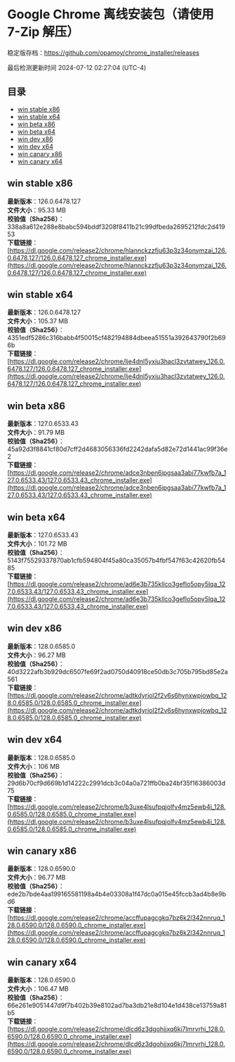 # Google Chrome 离线安装包（请使用 7-Zip 解压）
稳定版存档：<https://github.com/opamoy/chrome_installer/releases>

最后检测更新时间
2024-07-12 02:27:04 (UTC-4)


## 目录
* [win stable x86](https://github.com/opamoy/chrome_installer?tab=readme-ov-file#win-stable-x86)
* [win stable x64](https://github.com/opamoy/chrome_installer?tab=readme-ov-file#win-stable-x64)
* [win beta x86](https://github.com/opamoy/chrome_installer?tab=readme-ov-file#win-beta-x86)
* [win beta x64](https://github.com/opamoy/chrome_installer?tab=readme-ov-file#win-beta-x64)
* [win dev x86](https://github.com/opamoy/chrome_installer?tab=readme-ov-file#win-dev-x86)
* [win dev x64](https://github.com/opamoy/chrome_installer?tab=readme-ov-file#win-dev-x64)
* [win canary x86](https://github.com/opamoy/chrome_installer?tab=readme-ov-file#win-canary-x86)
* [win canary x64](https://github.com/opamoy/chrome_installer?tab=readme-ov-file#win-canary-x64)

## win stable x86
**最新版本**：126.0.6478.127  
**文件大小**：95.33 MB  
**校验值（Sha256）**：338a8a612e288e8babc594bddf3208f8411b21c99dfbeda2695212fdc2d41953  
**下载链接**：[https://dl.google.com/release2/chrome/hlannckzzfju63p3z34onymzai_126.0.6478.127/126.0.6478.127_chrome_installer.exe](https://dl.google.com/release2/chrome/hlannckzzfju63p3z34onymzai_126.0.6478.127/126.0.6478.127_chrome_installer.exe)  

## win stable x64
**最新版本**：126.0.6478.127  
**文件大小**：105.37 MB  
**校验值（Sha256）**：4351edf5286c316babb4f50015cf482194884dbeea51551a392643790f2b696b  
**下载链接**：[https://dl.google.com/release2/chrome/lje4dnl5yxiu3hacl3zvtatwey_126.0.6478.127/126.0.6478.127_chrome_installer.exe](https://dl.google.com/release2/chrome/lje4dnl5yxiu3hacl3zvtatwey_126.0.6478.127/126.0.6478.127_chrome_installer.exe)  

## win beta x86
**最新版本**：127.0.6533.43  
**文件大小**：91.79 MB  
**校验值（Sha256）**：45a92d3f8841cf80d7cff2d4683056336fd2242dafa5d82e72d1441ac99f36e2  
**下载链接**：[https://dl.google.com/release2/chrome/adce3nben6ipgsaa3abi77kwfb7a_127.0.6533.43/127.0.6533.43_chrome_installer.exe](https://dl.google.com/release2/chrome/adce3nben6ipgsaa3abi77kwfb7a_127.0.6533.43/127.0.6533.43_chrome_installer.exe)  

## win beta x64
**最新版本**：127.0.6533.43  
**文件大小**：101.72 MB  
**校验值（Sha256）**：5143f75529337870ab1cfb594804f45a80ca35057b4fbf547f63c42620fb5485  
**下载链接**：[https://dl.google.com/release2/chrome/ad6e3b735kllco3geflo5opy5lqa_127.0.6533.43/127.0.6533.43_chrome_installer.exe](https://dl.google.com/release2/chrome/ad6e3b735kllco3geflo5opy5lqa_127.0.6533.43/127.0.6533.43_chrome_installer.exe)  

## win dev x86
**最新版本**：128.0.6585.0  
**文件大小**：96.27 MB  
**校验值（Sha256）**：40d3222afb3b929dc6507fe69f2ad0750d40918ce50db3c705b795bd85e2a561  
**下载链接**：[https://dl.google.com/release2/chrome/adtkdyriol2f2v6s6hynxwpjowbq_128.0.6585.0/128.0.6585.0_chrome_installer.exe](https://dl.google.com/release2/chrome/adtkdyriol2f2v6s6hynxwpjowbq_128.0.6585.0/128.0.6585.0_chrome_installer.exe)  

## win dev x64
**最新版本**：128.0.6585.0  
**文件大小**：106 MB  
**校验值（Sha256）**：29d6b70cf9d669b1d14222c2991dcb3c04a0a721ffb0ba24bf35f16386003d75  
**下载链接**：[https://dl.google.com/release2/chrome/b3uxe4lsufpqjolfv4mz5ewb4i_128.0.6585.0/128.0.6585.0_chrome_installer.exe](https://dl.google.com/release2/chrome/b3uxe4lsufpqjolfv4mz5ewb4i_128.0.6585.0/128.0.6585.0_chrome_installer.exe)  

## win canary x86
**最新版本**：128.0.6590.0  
**文件大小**：96.77 MB  
**校验值（Sha256）**：ede2b7bde4aa199165581198a4b4e03308a1f47dc0a015e45fccb3ad4b8e9bd6  
**下载链接**：[https://dl.google.com/release2/chrome/accffupagcgkq7bz6k2l342nnruq_128.0.6590.0/128.0.6590.0_chrome_installer.exe](https://dl.google.com/release2/chrome/accffupagcgkq7bz6k2l342nnruq_128.0.6590.0/128.0.6590.0_chrome_installer.exe)  

## win canary x64
**最新版本**：128.0.6590.0  
**文件大小**：106.47 MB  
**校验值（Sha256）**：66e261e9051447d9f7b402b39e8102ad7ba3db21e8d104e1d438ce13759a81b5  
**下载链接**：[https://dl.google.com/release2/chrome/dlcd6z3dgohjjxq6kj7lmrvrhi_128.0.6590.0/128.0.6590.0_chrome_installer.exe](https://dl.google.com/release2/chrome/dlcd6z3dgohjjxq6kj7lmrvrhi_128.0.6590.0/128.0.6590.0_chrome_installer.exe)  

